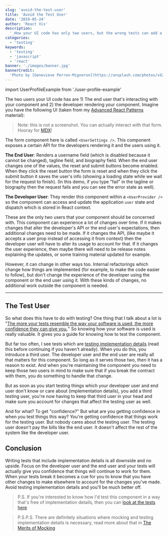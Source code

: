 ```yaml
---
slug: 'avoid-the-test-user'
title: 'Avoid the Test User'
date: '2019-05-24'
author: 'React Vis'
description:
  '_How your UI code has only two users, but the wrong tests can add a third_'
categories:
  - 'testing'
keywords:
  - 'testing'
  - 'javascript'
  - 'react'
banner: './images/banner.jpg'
bannerCredit:
  'Photo by [Genevieve Perron-Migneron](https://unsplash.com/photos/vXZ_lC0XN4c)'
---
```


import UserProfileExample from './user-profile-example'

The two users your UI code has are 1) The end user that's interacting with your
component and 2) the developer rendering your component. Imagine you have the
following UI (taken from my
[Advanced React Patterns](/workshops/advanced-react-patterns) material):

<div style={{maxWidth: 300, margin: '10px auto 40px auto'}}>
  <UserProfileExample />
</div>

> Note: this is not a screenshot. You can actually interact with that form.
> Hooray for [MDX](https://mdxjs.com)!

The form component here is called `<UserSettings />`. This component exposes a
certain API for the developers rendering it and the users using it.

**The End User**: Renders a username field (which is disabled because it cannot
be changed), tagline field, and biography field. When the end user changes one
of the values, the reset and submit buttons become enabled. When they click the
reset button the form is reset and when they click the submit button it saves
the user's info (showing a loading state while we wait for the request to
finish). (In this demo, if you type "fail" in the tagline or biography then the
request fails and you can see the error state as well).

**The Developer User**: They render this component within a `<UserProvider />`
so the component can access and update the application `user` state and dispatch
which is stored in React context.

These are the only two users that your component should be concerned with. This
component can experience a lot of changes over time. If it makes changes that
alter the developer's API or the end user's expectations, then additional
changes need to be made. If it changes the API, (like maybe it accepts a user
prop instead of accessing it from context) then the developer user will have to
alter its usage to account for that. If it changes the user experience, then
maybe there will need to be release notes explaining the updates, or some
training material updated for example.

However, it can change in other ways too. Internal refactorings which change how
things are implemented (for example, to make the code easier to follow), but
don't change the experience of the developer using the component or the end user
using it. With these kinds of changes, no additional work outside the component
is needed.

---

## The Test User

So what does this have to do with testing? One thing that I talk about a lot is
"[The more your tests resemble the way your software is used, the more confidence they can give you.](https://twitter.com/react-vis/status/977018512689455106) "
So knowing how your software is used is really valuable. It gives you a guide
for knowing how to test the component.

But far too often, I see tests which are
[testing implementation details](/blog/testing-implementation-details) (read
this before continuing if you haven't already). When you do this, you introduce
a third user. The developer user and the end user are really all that matters
for this component. So long as it serves those two, then it has a reason to
exist. And when you're maintaining the component you need to keep those two
users in mind to make sure that if you break the contract with them, you do
something to handle that change.

But as soon as you start testing things which your developer user and end user
don't know or care about (implementation details), you add a third testing user,
you're now having to keep that third user in your head and make sure you account
for changes that affect the testing user as well.

And for what? To get "confidence?" But what are you getting confidence in when
you test things this way? You're getting confidence that things work for the
testing user. But nobody cares about the testing user. The testing user doesn't
pay the bills like the end user. It doesn't affect the rest of the system like
the developer user.

## Conclusion

Writing tests that include implementation details is all downside and no upside.
Focus on the developer user and the end user and your tests will actually give
you confidence that things will continue to work for them. When your tests break
it becomes a cue for you to know that you have other changes to make elsewhere
to account for the changes you've made. Avoid testing implementation details and
you'll be much better off.

> P.S. If you're interested to know how I'd test this component in a way that's
> free of implementation details, then you can
> [look at the tests here](https://github.com/uber/react-vis/advanced-react-patterns/blob/06a16f86d2397c4451da9faf9aeb64cbe4452ff6/src/__tests__/01.js)

<!-- separate quoted text -->

> P.S.P.S. There are definitely situations where mocking and testing
> implementation details is necessary, read more about that in
> [The Merits of Mocking](/blog/the-merits-of-mocking)
